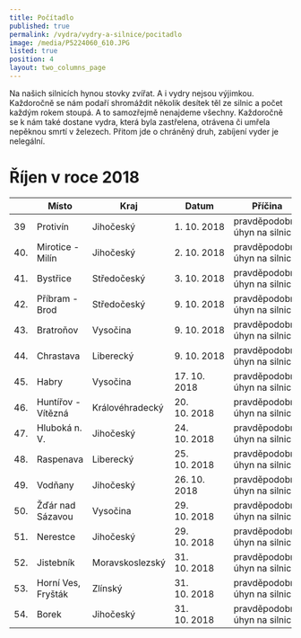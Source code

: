 ```yaml
---
title: Počítadlo
published: true
permalink: /vydra/vydry-a-silnice/pocitadlo
image: /media/P5224060_610.JPG
listed: true
position: 4
layout: two_columns_page
---
```

Na našich silnicích hynou stovky zvířat. A i vydry nejsou výjimkou.
Každoročně se nám podaří shromáždit několik desítek těl ze silnic
a počet každým rokem stoupá. A to samozřejmě nenajdeme
všechny. Každoročně se k nám také dostane vydra, která byla zastřelena,
otrávena či umřela nepěknou smrtí v železech. Přitom jde o chráněný
druh, zabíjení vyder je nelegální.

# Říjen v roce 2018

|     | Místo              | Kraj            | Datum        | Příčina                       |
| --- | ------------------ | --------------- | ------------ | ----------------------------- |
| 39  | Protivín           | Jihočeský       | 1. 10. 2018  | pravděpodobně úhyn na silnici |
| 40. | Mirotice - Milín   | Jihočeský       | 2. 10. 2018  | pravděpodobně úhyn na silnici |
| 41. | Bystřice           | Středočeský     | 3. 10. 2018  | pravděpodobně úhyn na silnici |
| 42. | Příbram - Brod     | Středočeský     | 9. 10. 2018  | pravděpodobně úhyn na silnici |
| 43. | Bratroňov          | Vysočina        | 9. 10. 2018  | pravděpodobně úhyn na silnici |
| 44. | Chrastava          | Liberecký       | 9. 10. 2018  | pravděpodobně úhyn na silnici |
| 45. | Habry              | Vysočina        | 17. 10. 2018 | pravděpodobně úhyn na silnici |
| 46. | Huntířov - Vítězná | Královéhradecký | 20. 10. 2018 | pravděpodobně úhyn na silnici |
| 47. | Hluboká n. V.      | Jihočeský       | 24. 10. 2018 | pravděpodobně úhyn na silnici |
| 48. | Raspenava          | Liberecký       | 25. 10. 2018 | pravděpodobně úhyn na silnici |
| 49. | Vodňany            | Jihočeský       | 26. 10. 2018 | pravděpodobně úhyn na silnici |
| 50. | Žďár nad Sázavou   | Vysočina        | 29. 10. 2018 | pravděpodobně úhyn na silnici |
| 51. | Nerestce           | Jihočeský       | 29. 10. 2018 | pravděpodobně úhyn na silnici |
| 52. | Jistebník          | Moravskoslezský | 31. 10. 2018 | pravděpodobně úhyn na silnici |
| 53. | Horní Ves, Fryšták | Zlínský         | 31. 10. 2018 | pravděpodobně úhyn na silnici |
| 54. | Borek              | Jihočeský       | 31. 10. 2018 | pravděpodobně úhyn na silnici |
